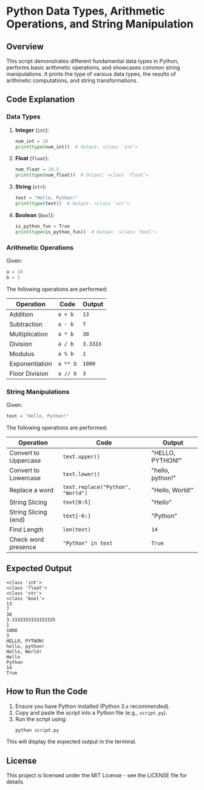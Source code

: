 # Python Data Types, Arithmetic Operations, and String Manipulation

## Overview
This script demonstrates different fundamental data types in Python, performs basic arithmetic operations, and showcases common string manipulations. It prints the type of various data types, the results of arithmetic computations, and string transformations.

## Code Explanation

### Data Types
1. **Integer** (`int`):
   ```python
   num_int = 10  
   print(type(num_int))  # Output: <class 'int'>
   ```
2. **Float** (`float`):
   ```python
   num_float = 10.5  
   print(type(num_float))  # Output: <class 'float'>
   ```
3. **String** (`str`):
   ```python
   text = "Hello, Python!"  
   print(type(text))  # Output: <class 'str'>
   ```
4. **Boolean** (`bool`):
   ```python
   is_python_fun = True  
   print(type(is_python_fun))  # Output: <class 'bool'>
   ```

### Arithmetic Operations
Given:
```python
a = 10
b = 3
```

The following operations are performed:

| Operation       | Code           | Output  |
|---------------|---------------|---------|
| Addition       | `a + b`       | `13`    |
| Subtraction    | `a - b`       | `7`     |
| Multiplication | `a * b`       | `30`    |
| Division       | `a / b`       | `3.3333`|
| Modulus        | `a % b`       | `1`     |
| Exponentiation | `a ** b`      | `1000`  |
| Floor Division | `a // b`      | `3`     |

### String Manipulations
Given:
```python
text = "Hello, Python!"
```

The following operations are performed:

| Operation            | Code                        | Output          |
|----------------------|---------------------------|----------------|
| Convert to Uppercase | `text.upper()`            | "HELLO, PYTHON!" |
| Convert to Lowercase | `text.lower()`            | "hello, python!" |
| Replace a word       | `text.replace("Python", "World")` | "Hello, World!" |
| String Slicing       | `text[0:5]`               | "Hello"         |
| String Slicing (end) | `text[-6:]`              | "Python"        |
| Find Length         | `len(text)`               | `14`            |
| Check word presence | `"Python" in text`        | `True`          |

## Expected Output
```
<class 'int'>
<class 'float'>
<class 'str'>
<class 'bool'>
13
7
30
3.3333333333333335
1
1000
3
HELLO, PYTHON!
hello, python!
Hello, World!
Hello
Python
14
True
```

## How to Run the Code
1. Ensure you have Python installed (Python 3.x recommended).
2. Copy and paste the script into a Python file (e.g., `script.py`).
3. Run the script using:
   ```sh
   python script.py
   ```

This will display the expected output in the terminal.

## License
This project is licensed under the MIT License - see the LICENSE file for details.

